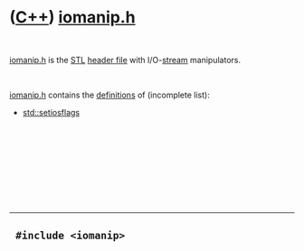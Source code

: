 



 

 

 

 

 

([C++](Cpp.md)) [iomanip.h](CppIomanipH.md)
=============================================

 

[iomanip.h](CppIomanipH.md) is the [STL](CppStl.md) [header
file](CppHeaderFile.md) with I/O-[stream](CppStream.md) manipulators.

 

[iomanip.h](CppIomanipH.md) contains the
[definitions](CppDefinition.md) of (incomplete list):

-   [std::setiosflags](CppSetiosflags.md)

 

 

 

 

 

  -----------------------
  ` #include <iomanip>`
  -----------------------

 

 

 

 

 





 



